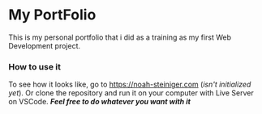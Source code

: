 # My PortFolio

This is my personal portfolio that i did as a training as my first Web Development project.

### How to use it

To see how it looks like, go to https://noah-steiniger.com (*isn't initialized yet*).
Or clone the repository and run it on your computer with Live Server on VSCode.
***Feel free to do whatever you want with it***



